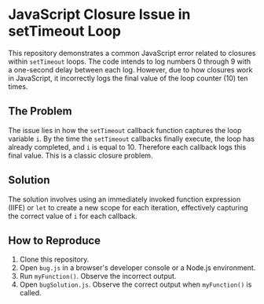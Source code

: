 # JavaScript Closure Issue in setTimeout Loop

This repository demonstrates a common JavaScript error related to closures within `setTimeout` loops. The code intends to log numbers 0 through 9 with a one-second delay between each log. However, due to how closures work in JavaScript, it incorrectly logs the final value of the loop counter (10) ten times.

## The Problem

The issue lies in how the `setTimeout` callback function captures the loop variable `i`. By the time the `setTimeout` callbacks finally execute, the loop has already completed, and `i` is equal to 10. Therefore each callback logs this final value. This is a classic closure problem. 

## Solution

The solution involves using an immediately invoked function expression (IIFE) or `let` to create a new scope for each iteration, effectively capturing the correct value of `i` for each callback.

## How to Reproduce

1. Clone this repository.
2. Open `bug.js` in a browser's developer console or a Node.js environment.
3. Run `myFunction()`. Observe the incorrect output.
4. Open `bugSolution.js`.  Observe the correct output when `myFunction()` is called.